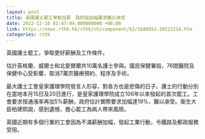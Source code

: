 ```yaml
---
layout: post
title: 英國護士罷工爭取加薪　政府指加幅要求難以承受
date: 2022-12-16 02:47:04.000000000 +08:00
link: https://news.rthk.hk/rthk/ch/component/k2/1680053-20221216.htm
categories: rthk
---
```


英國護士罷工，爭取更好薪酬及工作條件。

估計英格蘭、威爾士和北愛爾蘭共10萬名護士參與。國民保健署指，76間醫院及保健中心受影響，取消7萬宗醫療預約、程序及手術。

最大護士工會皇家護理學院發言人形容，對各方也是悲傷的日子。護士的行動分別在當地本月15日及20日進行，是皇家護理學院成立106年以來發起的首次罷工。工會要求按通漲率再加5%薪酬，政府估計實際要求加幅達19%，難以承受。衛生大臣柏建熙說，感到遺憾，擔心罷工為病人帶來風險。

英國近期有多個行業的工會因為不滿薪酬加幅，發起工業行動，令鐵路及郵政服務受阻。
